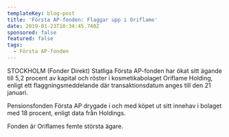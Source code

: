 ```yaml
---
templateKey: blog-post
title: 'Första AP-fonden: Flaggar upp i Oriflame'
date: 2019-01-23T10:34:45.740Z
sponsored: false
featured: false
tags:
  - Första AP-fonden
---
```

STOCKHOLM (Fonder Direkt) Statliga Första AP-fonden har ökat sitt ägande till 5,2 procent av kapital och röster i kosmetikabolaget Oriflame Holding, enligt ett flaggningsmeddelande där transaktionsdatum anges till den 21 januari.



Pensionsfonden Första AP drygade i och med köpet ut sitt innehav i bolaget med 18 procent, enligt data från Holdings.



Fonden är Oriflames femte största ägare.
